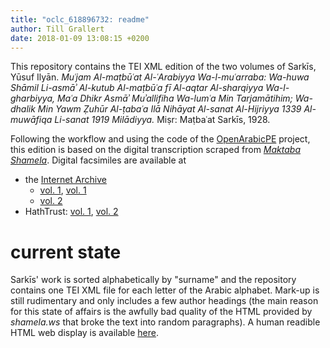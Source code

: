 ```yaml
---
title: "oclc_618896732: readme"
author: Till Grallert
date: 2018-01-09 13:08:15 +0200
---
```


This repository contains the TEI XML edition of the two volumes of Sarkīs, Yūsuf Ilyān. *Muʿjam Al-maṭbūʿat Al-ʿArabiyya Wa-l-muʿarraba: Wa-huwa Shāmil Li-asmāʾ Al-kutub Al-maṭbūʿa fī Al-aqtar Al-sharqiyya Wa-l-gharbiyya, Maʿa Dhikr Asmāʾ Muʾallifiha Wa-lumʿa Min Tarjamātihim; Wa-dhalik Min Yawm Ẓuhūr Al-ṭabaʿa Ilā Nihāyat Al-sanat Al-Hijriyya 1339 Al-muwāfiqa Li-sanat 1919 Milādiyya.* Miṣr: Maṭbaʿat Sarkīs, 1928.

Following the workflow and using the code of the [OpenArabicPE](https://www.github.com/openarabicpe) project, this edition is based on the digital transcription scraped from [*Maktaba Shamela*](http://shamela.ws/index.php/book/1242). Digital facsimiles are available at 
- the [Internet Archive](https://www.archive.org)
    + [vol. 1](https://archive.org/details/MUJAAMSARKIS01), [vol. 1](https://archive.org/details/lis00040)
    + [vol. 2](https://archive.org/details/lis00040)
- HathTrust: [vol. 1](https://hdl.handle.net/2027/inu.30000011432139), [vol. 2](https://hdl.handle.net/2027/inu.30000124763958)

# current state

Sarkīs' work is sorted alphabetically by "surname" and the repository contains one TEI XML file for each letter of the Arabic alphabet. Mark-up is still rudimentary and only includes a few author headings (the main reason for this state of affairs is the awfully bad quality of the HTML provided by *shamela.ws* that broke the text into random paragraphs). A human readible HTML web display is available [here](https://rawgit.com/tillgrallert/oclc_618896732/master/tei/oclc_618896732-div_1.TEIP5.xml).